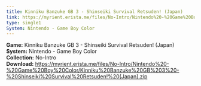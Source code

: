 ```yaml
---
title: Kinniku Banzuke GB 3 - Shinseiki Survival Retsuden! (Japan)
link: https://myrient.erista.me/files/No-Intro/Nintendo%20-%20Game%20Boy%20Color/Kinniku%20Banzuke%20GB%203%20-%20Shinseiki%20Survival%20Retsuden!%20(Japan).zip
type: single1
System: Nintendo - Game Boy Color
---
```

<b>Game:</b> Kinniku Banzuke GB 3 - Shinseiki Survival Retsuden! (Japan)<br>
<b>System:</b> Nintendo - Game Boy Color<br>
<b>Collection:</b> No-Intro<br>
<b>Download:</b> https://myrient.erista.me/files/No-Intro/Nintendo%20-%20Game%20Boy%20Color/Kinniku%20Banzuke%20GB%203%20-%20Shinseiki%20Survival%20Retsuden!%20(Japan).zip